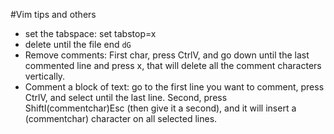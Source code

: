 #Vim tips and others

* set the tabspace: set tabstop=x
* delete until the file end `dG`
* Remove comments: First char, press CtrlV, and go down until the last commented line and press x, that will delete all the comment characters vertically.
* Comment a block of text: go to the first line you want to comment, press CtrlV, and select until the last line. Second, press ShiftI(commentchar)Esc (then give it a second), and it will insert a (commentchar) character on all selected lines.
